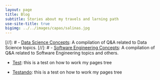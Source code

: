 ```yaml
---
layout: page
title: Blog
subtitle: Stories about my travels and larning path
use-site-title: true
bigimg: ../../images/capas/salinas.jpg
---
```


[//]: # - [<u>Data Science Concepts</u>](ds_concepts): A compilation of Q&A related to Data Science topics.
[//]: # - [<u>Software Engineering Concepts</u>](se_concepts): A compilation of Q&A related to Software Engineering topics and others.



- [<u>Test</u>](blog-post-2): this is a test on how to work my pages tree


- [<u>Testando</u>](blog-post): this is a test on how to work my pages tree

